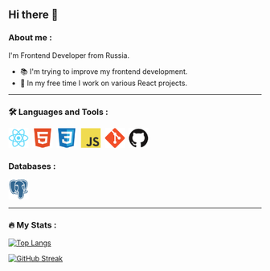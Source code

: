 ## Hi there 👋

### About me : 
I'm Frontend Developer from Russia.
- 📚 I'm trying to improve my frontend development.
- 💼 In my free time I work on various React projects.

- ---

### :hammer_and_wrench: Languages and Tools :

<div>
  <img src="https://github.com/devicons/devicon/blob/master/icons/react/react-original.svg" title="React" alt="React" width="40" height="40"/>&nbsp;
  <img src="https://github.com/devicons/devicon/blob/master/icons/html5/html5-plain.svg" title="HTML" alt="HTML" width="40" height="40"/>&nbsp;
  <img src="https://github.com/devicons/devicon/blob/master/icons/css3/css3-original.svg" title="CSS" alt="CSS" width="40" height="40"/>&nbsp;
  <img src="https://github.com/devicons/devicon/blob/master/icons/javascript/javascript-original.svg" title="JS" alt="JS" width="40" height="40"/>&nbsp;
  <img src="https://github.com/devicons/devicon/blob/master/icons/git/git-plain.svg" title="Git" alt="Git" width="40" height="40"/>&nbsp;
  <img src="https://github.com/devicons/devicon/blob/master/icons/github/github-original.svg" title="GitHub" alt="GitHub" width="40" height="40"/>&nbsp;
</div>

### Databases :

<div>
  <img src="https://github.com/devicons/devicon/blob/master/icons/postgresql/postgresql-plain.svg" title="Postgresql" alt="Postgresql" width="40" height="40"/>&nbsp;
</div>

---

### :fire: My Stats :

[![Top Langs](https://github-readme-stats.vercel.app/api/top-langs/?username=Marin322&layout=normal&theme=tokyonight&include_all_commits=true&count_private=true)](https://github.com/anuraghazra/github-readme-stats)
<!--[![Ashutosh's github activity graph](https://github-readme-activity-graph.vercel.app/graph?username=Marin322&theme=github)](https://github.com/ashutosh00710/github-readme-activity-graph)-->

[![GitHub Streak](http://github-readme-streak-stats.herokuapp.com?user=Marin322&theme=github-dark-dimmed&background=000000&stroke=00D1FF&ring=00D1FF&fire=00D1FF&currStreakLabel=00D1FF&card_width=1000)](https://git.io/streak-stats)

<!--
**Marin322/Marin322** is a ✨ _special_ ✨ repository because its `README.md` (this file) appears on your GitHub profile.

Here are some ideas to get you started:

- 🔭 I’m currently working on ...
- 🌱 I’m currently learning ...
- 👯 I’m looking to collaborate on ...
- 🤔 I’m looking for help with ...
- 💬 Ask me about ...
- 📫 How to reach me: ...
- 😄 Pronouns: ...
- ⚡ Fun fact: ...
-->
